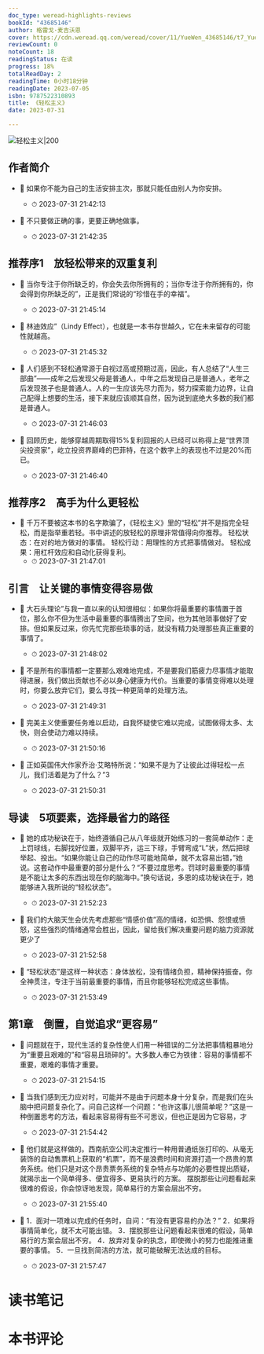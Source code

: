 ```yaml
---
doc_type: weread-highlights-reviews
bookId: "43685146"
author: 格雷戈·麦吉沃恩
cover: https://cdn.weread.qq.com/weread/cover/11/YueWen_43685146/t7_YueWen_43685146.jpg
reviewCount: 0
noteCount: 18
readingStatus: 在读
progress: 18%
totalReadDay: 2
readingTime: 0小时18分钟
readingDate: 2023-07-05
isbn: 9787522310893
title: 《轻松主义》
date: 2023-07-31

---
```


![ 轻松主义|200](https://cdn.weread.qq.com/weread/cover/11/YueWen_43685146/t7_YueWen_43685146.jpg)


## 作者简介


- 📌 如果你不能为自己的生活安排主次，那就只能任由别人为你安排。 
    - ⏱ 2023-07-31 21:42:13 

- 📌 不只要做正确的事，更要正确地做事。 
    - ⏱ 2023-07-31 21:42:35 
## 推荐序1　放轻松带来的双重复利


- 📌 当你专注于你所缺乏的，你会失去你所拥有的；当你专注于你所拥有的，你会得到你所缺乏的”，正是我们常说的“珍惜在手的幸福”。 
    - ⏱ 2023-07-31 21:45:14 

- 📌 林迪效应”（Lindy Effect），也就是一本书存世越久，它在未来留存的可能性就越高。 
    - ⏱ 2023-07-31 21:45:32 

- 📌 人们感到不轻松通常源于自视过高或预期过高，因此，有人总结了“人生三部曲”——成年之后发现父母是普通人，中年之后发现自己是普通人，老年之后发现孩子也是普通人。人的一生应该先尽力而为，努力探索能力边界，让自己配得上想要的生活，接下来就应该顺其自然，因为说到底绝大多数的我们都是普通人。 
    - ⏱ 2023-07-31 21:46:03 

- 📌 回顾历史，能够穿越周期取得15%复利回报的人已经可以称得上是“世界顶尖投资家”，屹立投资界巅峰的巴菲特，在这个数字上的表现也不过是20%而已。 
    - ⏱ 2023-07-31 21:46:40 
## 推荐序2　高手为什么更轻松


- 📌 千万不要被这本书的名字欺骗了，《轻松主义》里的“轻松”并不是指完全轻松，而是指举重若轻。书中讲述的放轻松的原理非常值得向你推荐。
轻松状态：在对的地方做对的事情。
轻松行动：用理性的方式把事情做对。
轻松成果：用杠杆效应和自动化获得复利。 
    - ⏱ 2023-07-31 21:47:01 
## 引言　让关键的事情变得容易做


- 📌 大石头理论”与我一直以来的认知很相似：如果你将最重要的事情置于首位，那么你不但为生活中最重要的事情腾出了空间，也为其他琐事做好了安排。但如果反过来，你先忙完那些琐事的话，就没有精力处理那些真正重要的事情了。 
    - ⏱ 2023-07-31 21:48:02 

- 📌 不是所有的事情都一定要那么艰难地完成，不是要我们筋疲力尽事情才能取得进展，我们做出贡献也不必以身心健康为代价。当重要的事情变得难以处理时，你要么放弃它们，要么寻找一种更简单的处理方法。 
    - ⏱ 2023-07-31 21:49:31 

- 📌 完美主义使重要任务难以启动，自我怀疑使它难以完成，试图做得太多、太快，则会使动力难以持续。 
    - ⏱ 2023-07-31 21:50:16 

- 📌 正如英国伟大作家乔治·艾略特所说：“如果不是为了让彼此过得轻松一点儿，我们活着是为了什么？”3 
    - ⏱ 2023-07-31 21:50:31 
## 导读　5项要素，选择最省力的路径


- 📌 她的成功秘诀在于，始终遵循自己从八年级就开始练习的一套简单动作：走上罚球线，右脚找好位置，双脚平齐，运三下球，手臂弯成“L”状，然后把球举起、投出。“如果你能让自己的动作尽可能地简单，就不太容易出错，”她说。这套动作中最重要的部分是什么？“不要过度思考。罚球时最重要的事情是不能让太多的东西出现在你的脑海中。”换句话说，多恩的成功秘诀在于，她能够进入我所说的“轻松状态”。 
    - ⏱ 2023-07-31 21:52:23 

- 📌 我们的大脑天生会优先考虑那些“情感价值”高的情绪，如恐惧、怨恨或愤怒，这些强烈的情绪通常会胜出，因此，留给我们解决重要问题的脑力资源就更少了 
    - ⏱ 2023-07-31 21:52:58 

- 📌 “轻松状态”是这样一种状态：身体放松，没有情绪负担，精神保持振奋。你全神贯注，专注于当前最重要的事情，而且你能够轻松完成这些事情。 
    - ⏱ 2023-07-31 21:53:49 
## 第1章　倒置，自觉追求“更容易”


- 📌 问题就在于，现代生活的复杂性使人们用一种错误的二分法把事情粗暴地分为“重要且艰难的”和“容易且琐碎的”。大多数人奉它为铁律：容易的事情都不重要，艰难的事情才重要。 
    - ⏱ 2023-07-31 21:54:15 

- 📌 当我们感到无力应对时，可能并不是由于问题本身十分复杂，而是我们在头脑中把问题复杂化了。问自己这样一个问题：“也许这事儿很简单呢？”这是一种倒置思考的方法，看起来容易得有些不可思议，但也正是因为它容易，才 
    - ⏱ 2023-07-31 21:54:42 

- 📌 他们就是这样做的。西南航空公司决定推行一种用普通纸张打印的、从毫无装饰的自动售票机上获取的“机票”，而不是浪费时间和资源打造一个昂贵的票务系统。他们只是对这个昂贵票务系统的复杂特点与功能的必要性提出质疑，就揭示出一个简单得多、便宜得多、更易执行的方案。
摆脱那些让问题看起来很难的假设，你会惊讶地发现，简单易行的方案会层出不穷。 
    - ⏱ 2023-07-31 21:55:40 

- 📌 1．面对一项难以完成的任务时，自问：“有没有更容易的办法？”
2．如果将事情简单化，就不太可能出错。
3．摆脱那些让问题看起来很难的假设，简单易行的方案会层出不穷。
4．放弃对复杂的执念，即使微小的努力也能推进重要的事情。
5．一旦找到简洁的方法，就可能破解无法达成的目标。 
    - ⏱ 2023-07-31 21:57:47 

# 读书笔记


# 本书评论
